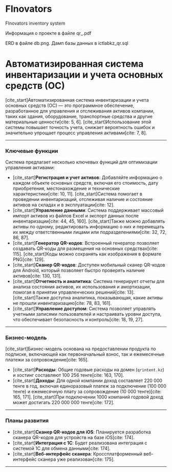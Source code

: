# FInovators
FInovators inventory system

Информация о проекте в файле qr_.pdf

ERD в файле db.png. Дамп базы данных в ictlabkz_qr.sql

# Автоматизированная система инвентаризации и учета основных средств (ОС)

[cite_start]Автоматизированная система инвентаризации и учета основных средств (ОС) — это программное обеспечение, разработанное для управления и отслеживания активов компании, таких как здания, оборудование, транспортные средства и другие материальные ценности[cite: 5, 6]. [cite_start]Использование этой системы повышает точность учета, снижает вероятность ошибок и значительно упрощает процесс управления активами[cite: 7, 8].

---

### Ключевые функции

Система предлагает несколько ключевых функций для оптимизации управления активами:

* [cite_start]**Регистрация и учет активов**: Добавляйте информацию о каждом объекте основных средств, включая его стоимость, дату приобретения, местонахождение и технические характеристики[cite: 10, 11]. [cite_start]Система помогает в проведении инвентаризаций, отслеживая наличие и состояние активов на складах и в эксплуатации[cite: 12].
* [cite_start]**Управление данными**: Система поддерживает массовый импорт активов из файлов Excel и экспорт данных после инвентаризации[cite: 44, 45, 160]. [cite_start]Также можно добавлять активы по одному, редактировать информацию о них и перемещать их между ответственными лицами или подразделениями[cite: 32, 72, 86, 87].
* [cite_start]**Генератор QR-кодов**: Встроенный генератор позволяет создавать QR-коды для размещения на основных средствах[cite: 115]. [cite_start]Коды можно сохранять как изображения в формате PNG[cite: 129].
* [cite_start]**Сканер QR-кодов**: Доступен мобильный сканер QR-кодов для Android, который позволяет быстро проверять наличие активов[cite: 130, 131].
* [cite_start]**Отчетность и аналитика**: Система генерирует отчеты для анализа состояния активов, их использования и амортизации, помогая в принятии управленческих решений[cite: 13]. [cite_start]Также доступна аналитика, показывающая, какие активы не прошли инвентаризацию[cite: 78, 83, 161].
* [cite_start]**Управление доступом**: Система позволяет управлять учетными записями пользователей и настраивать уровни доступа, что обеспечивает безопасность и контроль[cite: 18, 19, 27].

---

### Бизнес-модель

[cite_start]Бизнес-модель основана на предоставлении продукта по подписке, включающей как первоначальный взнос, так и ежемесячные платежи за сопровождение[cite: 165].

* [cite_start]**Расходы**: Общие годовые расходы на домен (`qrintent.kz`) и хостинг составляют 100 256 тенге[cite: 163, 170].
* [cite_start]**Доходы**: Для одной компании доход составляет 220 000 тенге в год, включая единоразовый платеж за подключение (100 000 тенге) и ежемесячную плату за сопровождение (10 000 тенге)[cite: 165, 171]. [cite_start]При подключении 1000 компаний годовой доход может достигать 220 000 000 тенге[cite: 172].

---

### Планы развития

* [cite_start]**Сканер QR-кодов для iOS**: Планируется разработка сканера QR-кодов для устройств на базе iOS[cite: 174].
* [cite_start]**Интеграция с 1С**: Будет реализована интеграция с системой 1С для обмена данными[cite: 174].
* [cite_start]**Веб-интерфейс сканера**: Кроссплатформенный веб-интерфейс сканера уже реализован[cite: 175].

***
